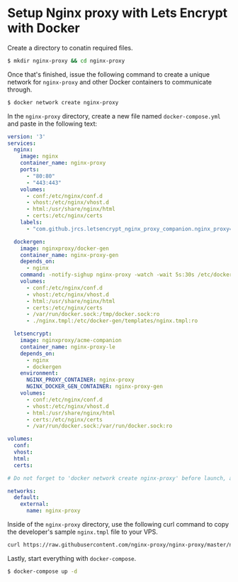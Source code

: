 # Setup Nginx proxy with Lets Encrypt with Docker

Create a directory to conatin required files.
```sh
$ mkdir nginx-proxy && cd nginx-proxy
```

Once that's finished, issue the following command to create a unique network for `nginx-proxy` and other Docker containers to communicate through.
```sh
$ docker network create nginx-proxy
```

In the `nginx-proxy` directory, create a new file named `docker-compose.yml` and paste in the following text:
```yaml
version: '3'
services:
  nginx:
    image: nginx
    container_name: nginx-proxy
    ports:
      - "80:80"
      - "443:443"
    volumes:
      - conf:/etc/nginx/conf.d
      - vhost:/etc/nginx/vhost.d
      - html:/usr/share/nginx/html
      - certs:/etc/nginx/certs
    labels:
      - "com.github.jrcs.letsencrypt_nginx_proxy_companion.nginx_proxy=true"

  dockergen:
    image: nginxproxy/docker-gen
    container_name: nginx-proxy-gen
    depends_on:
      - nginx
    command: -notify-sighup nginx-proxy -watch -wait 5s:30s /etc/docker-gen/templates/nginx.tmpl /etc/nginx/conf.d/default.conf
    volumes:
      - conf:/etc/nginx/conf.d
      - vhost:/etc/nginx/vhost.d
      - html:/usr/share/nginx/html
      - certs:/etc/nginx/certs
      - /var/run/docker.sock:/tmp/docker.sock:ro
      - ./nginx.tmpl:/etc/docker-gen/templates/nginx.tmpl:ro

  letsencrypt:
    image: nginxproxy/acme-companion
    container_name: nginx-proxy-le
    depends_on:
      - nginx
      - dockergen
    environment:
      NGINX_PROXY_CONTAINER: nginx-proxy
      NGINX_DOCKER_GEN_CONTAINER: nginx-proxy-gen
    volumes:
      - conf:/etc/nginx/conf.d
      - vhost:/etc/nginx/vhost.d
      - html:/usr/share/nginx/html
      - certs:/etc/nginx/certs
      - /var/run/docker.sock:/var/run/docker.sock:ro

volumes:
  conf:
  vhost:
  html:
  certs:

# Do not forget to 'docker network create nginx-proxy' before launch, and to add '--network nginx-proxy' to proxied containers. 

networks:
  default:
    external:
      name: nginx-proxy
```

Inside of the `nginx-proxy` directory, use the following curl command to copy the developer's sample `nginx.tmpl` file to your VPS. 
```sh
curl https://raw.githubusercontent.com/nginx-proxy/nginx-proxy/master/nginx.tmpl > nginx.tmpl
```

Lastly, start everything with `docker-compose`.
```sh
$ docker-compose up -d
```
